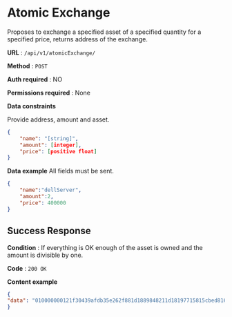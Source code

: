 # Atomic Exchange

Proposes to exchange a specified asset of a specified quantity for a specified price,
returns address of the exchange.

**URL** : `/api/v1/atomicExchange/`

**Method** : `POST`

**Auth required** : NO

**Permissions required** : None

**Data constraints**

Provide address, amount and asset.

```json
{
    "name": "[string]",
    "amount": [integer],
    "price": [positive float]
}
```

**Data example** All fields must be sent.

```json
{
    "name":"dellServer",
    "amount":2,
    "price": 400000
}
```

## Success Response

**Condition** : If everything is OK enough of the asset is owned and the amount is divisible by one.

**Code** : `200 OK`

**Content example**

```json
{
"data": "010000000121f30439afdb35e262f881d1889848211d18197715815cbed8167129d7eaf508000000006b483045022100dfd8062b8db11eba8cc09e7da9aac70b05ac71cbc7130fe8db947e5636eb6aa50220328c4669824c724d341f153d2cc64f972fb988db06e7ebe434bf7adc7f7ffe6a8321034ebeec63cd0ab6131d62d203dc178bcd33dba8df75f7c1a38eea394e577a8dfdffffffff0100000000000000003776a914eaaaa8cd21793342a6bb9ca8c0023f44720938fb88ac1c73706b7116ad7694442a5b94176ba35f723c8e5b005a6202000000007500000000"
}
```
